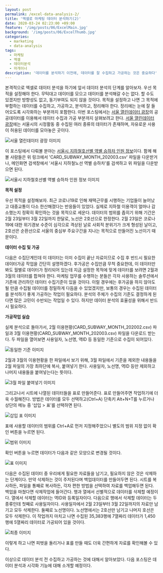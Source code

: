 ```yaml
---
layout: post
permalink: /excel-data-analysis-2/
title: '엑셀로 마케팅 데이터 분석하기(2)'
date: 2020-03-24 02:23:00 +09:00
feature: '/img/posts/06/ExcelMain.jpg'
background: '/img/posts/06/ExcelThumb.jpg'
categories:
  - marketing
  - data-analysis
tags:
  - 마케팅
  - 엑셀
  - 데이터분석
  - 마개이너
description: '데이터를 분석하기 이전에, 데이터를 잘 수집하고 가공하는 것은 중요하다'
---
```


본격적으로 엑셀로 데이터 분석을 하기에 앞서 데이터 분석의 단계를 알아보자. 우선 목적을 설정해야 한다. 무턱대고 데이터를 모으고 데이터를 분석해갈 수는 없다. 할 수도 있겠지만 방향성도 없고, 동기부여도 되지 않을 것이다. 목적을 설정하고 나면 그 목적에 부합하는 데이터를 수집하고, 가공하고, 분석하고, 정리해야 한다. 정리에는 눈에 잘 들어오도록 시각화하는 부분까지 포함한다. 이번 포스팅에서는 [서울 열린데이터 광장](http://data.seoul.go.kr/)의 공공데이터를 이용해서 데이터 수집과 가공 부분까지 살펴보려고 한다. [서울 열린데이터 광장](http://data.seoul.go.kr/)에는 서울시의 시정활동 중 수집된 여러 종류의 데이터가 존재하며, 자유로운 사용이 허용된 데이터를 모아놓은 곳이다.

![서울 열린데이터 광장 이미지](/img/posts/06/01.jpg)

이 포스팅에서 다뤄볼 분야는 [서울시 지하철호선별 역별 승하차 인원 정보](http://data.seoul.go.kr/dataList/OA-12914/S/1/datasetView.do)이다. 함께 해 볼 사람들은 위 링크에서 'CARD_SUBWAY_MONTH_202003.csv' 파일을 다운받거나, 메인화면 검색창에서 '서울시 지하철노선 역별 승하차'를 검색하고 위 파일을 다운받으면 된다. 

 ![서울시 지하철호선별 역별 승하차 인원 정보 이미지](/img/posts/06/02.jpg)

**목적 설정**

우선 목적을 설정해보자. 최근 코로나19로 인해 재택근무를 시행하는 기업들이 늘어났고 대중교통이 다소 한산해졌다는 반응들이 있었다. 실제로 지하철 이용객이 얼마나 감소했는지 정확히 확인하는 것을 목적으로 세운다. 데이터의 범위를 좁히기 위해 기간은 2월 23일부터 3월 22일까지 한달로, 노선은 2호선으로 한정한다. 2월 23일은 코로나19에 대한 위기경보 수준이 심각으로 격상된 날로 사회적 분위기가 크게 형성된 날이고, 2호선은 순환선으로 서울의 중심부 주요구간을 지나는 목적으로 만들어진 노선이기 때문이다. 

**데이터 수집 및 가공**

다음은 수집단계인데 이 데이터는 이미 수집이 끝난 자료이므로 수집 후 반드시 필요한 데이터가공 작업을 간단히 설명하겠다. 후가공은 수집만큼 무척 중요한데, 이 데이터만 봐도 월별로 데이터가 정리되어 있는데 지금 설정한 목적에 맞게 데이터를 보려면 2월과 3월의 데이터를 합쳐야 한다. 마케팅 업무를 수행하는 분들은 각자 사용하는 솔루션에서 기존에 관리하던 데이터 수집기준이 있을 것이다. 이럴 경우에는 후가공을 하지 않아도 될 만큼 수집될 데이터를 정밀하게 다듬을 수 있었겠지만, 보통의 경우는 수집된 데이터를 분석하기 좋게 가공하는 작업이 필요하다. 분석의 주체가 수집의 기준도 결정하게 된다면 많은 고민이 수반되는 작업일 수 있다. 하지만 데이터 분석의 효율성을 위해서 반드시 필요하다. 

**가공작업 실습**

실제 분석으로 돌아가서, 2월 이용현황(CARD_SUBWAY_MONTH_202002.csv) 파일과 3월 이용현황(CARD_SUBWAY_MONTH_202003.csv) 파일을 다운로드 받는다. 두 파일을 열어보면 사용일자, 노선명, 역ID 등 동일한 기준으로 수집이 되어있다.

![동일한 기준 이미지](/img/posts/06/03.jpg)

2월과 3월의 이용현황을 한 파일에서 보기 위해, 3월 파일에서 기준을 제외한 내용들을 2월 파일의 가장 최하단에 복사, 붙여넣기 한다. 사용일자, 노선명, 역ID 등만 제외하고 나머지 내용들을 붙여넣는다는 뜻이다.

![3월 파일 붙여넣기 이미지](/img/posts/06/04.jpg)

그리고나서 시트에 나열된 데이터들을 표로 만들어준다. 표로 만들어주면 작업하기에 더욱 수월해진다. 방법은 데이터를 모두 선택하고(Ctrl+A) 단축키 Alt+N+T를 누르거나 상단의 메뉴 중 ‘삽입 > 표’를 선택하면 된다.

![삽입 표 이미지](/img/posts/06/05.jpg)

표에 사용할 데이터의 범위를 Ctrl+A로 먼저 지정해주었으니 별도의 범위 지정 없이 확인 버튼을 누르면 된다.

![범위 이미지](/img/posts/06/06.jpg)

확인 버튼을 누르면 데이터가 다음과 같은 모양으로 변경될 것이다. 

![표 이미지](/img/posts/06/07.jpg)

다음은 수집된 데이터 중 우리에게 필요한 자료들을 남기고, 필요하지 않은 것은 삭제하는 단계이다. 만약 삭제하는 것이 주저된다며 백업데이터를 만들어두면 된다. 시트를 복사하든, 파일을 통째로 복사하든, 각자 편한 방법을 선택하여 자료를 백업해두면 된다. 백업을 마쳤다면 삭제작업에 들어간다. 행과 열에서 선별적으로 데이터를 삭제할 예정이다. 열에서 삭제할 데이터는 역ID와 등록일자이다. 다음으로 행에서 삭제할 데이터는 두종류인데 첫째로 사용일자이다. 사용일자에서 2월 23일부터 3월 22일까지의 자료만 남기고 모두 삭제한다. 둘째로 노선명이다. 노선명에서는 2호선만 남기고 나머지 호선은 모두 삭제한다. 이 작업까지 마치고 나면 수집된 35,383행에 7열짜리 데이터가 1,450행에 5열짜리 데이터로 가공되어 있을 것이다.

![최종 이미지](/img/posts/06/08.jpg)

이렇게 하고 나면 피벗을 돌리거나 표를 만들 때도 더욱 간편하게 자료를 확인해볼 수 있다. 

이상으로 데이터 분석 전 수집하고 가공하는 것에 대해서 알아보았다. 다음 포스팅은 데이터 분석과 시각화 기능에 대해 소개할 예정이다.
